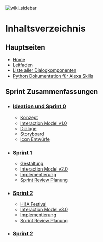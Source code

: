 
![wiki_sidebar](https://user-images.githubusercontent.com/85286401/142630392-beaf9dcd-207c-492d-aaf1-0fbeac135153.png)

# Inhaltsverzeichnis

## Hauptseiten
* [Home](https://github.com/ID-Start-Winter21/start-team-10/wiki)
* [Leitfaden](https://github.com/ID-Start-Winter21/start-team-10/wiki/Team-Leitfaden)
* [Liste aller Dialogkomponenten](https://github.com/ID-Start-Winter21/start-team-10/wiki/Liste-aller-Dialogkomponenten)
* [Python Dokumentation für Alexa Skills](https://github.com/ID-Start-Winter21/start-team-10/wiki/Python-Dokumentation-f%C3%BCr-Alexa-Skills)
## Sprint Zusammenfassungen
* ### [Ideation und Sprint 0](https://github.com/ID-Start-Winter21/start-team-10/wiki/Ideation-und-Sprint-0)
  * [Konzept](https://github.com/ID-Start-Winter21/start-team-10/wiki/Ideation-und-Sprint-0#konzept)
  * [Interaction Model v1.0](https://github.com/ID-Start-Winter21/start-team-10/wiki/Ideation-und-Sprint-0#interaction-model-v10)
  * [Dialoge](https://github.com/ID-Start-Winter21/start-team-10/wiki/Ideation-und-Sprint-0#dialoge)
  * [Storyboard](https://github.com/ID-Start-Winter21/start-team-10/wiki/Ideation-und-Sprint-0#storyboard-v10)
  * [Icon Entwürfe](https://github.com/ID-Start-Winter21/start-team-10/wiki/Ideation-und-Sprint-0#icon-entw%C3%BCrfe)
* ### [Sprint 1](https://github.com/ID-Start-Winter21/start-team-10/wiki/Sprint-1)
  * [Gestaltung](https://github.com/ID-Start-Winter21/start-team-10/wiki/Sprint-1#gestaltung)
  * [Interaction Model v2.0](https://github.com/ID-Start-Winter21/start-team-10/wiki/Sprint-1#interaction-model-v20)
  * [Implementierung](https://github.com/ID-Start-Winter21/start-team-10/wiki/Sprint-1#implementierung)
  * [Sprint Review Planung](https://github.com/ID-Start-Winter21/start-team-10/wiki/Sprint-1#sprint-review-planung)
* ### [Sprint 2](https://github.com/ID-Start-Winter21/start-team-10/wiki/Sprint-2)
  * [Hi!A Festival](https://github.com/ID-Start-Winter21/start-team-10/wiki/Sprint-2#hia-festival)
  * [Interaction Model v3.0](https://github.com/ID-Start-Winter21/start-team-10/wiki/Sprint-2#interaction-model-v30)
  * [Implementierung](https://github.com/ID-Start-Winter21/start-team-10/wiki/Sprint-2#implementierung)
  * [Sprint Review Planung](https://github.com/ID-Start-Winter21/start-team-10/wiki/Sprint-2#sprint-review-planung)
* ### [Sprint 2](https://github.com/ID-Start-Winter21/start-team-10/wiki/Sprint-3)
<br>


